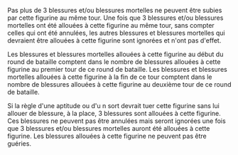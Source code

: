 Pas plus de 3 blessures et/ou blessures mortelles ne peuvent être subies par cette figurine au 
même tour. Une fois que 3 blessures et/ou blessures mortelles ont été allouées à cette figurine 
au même tour, sans compter celles qui ont été annulées, les autres blessures et blessures 
mortelles qui devraient être allouées à cette figurine sont ignorées et n'ont pas d'effet.

Les blessures et blessures mortelles allouées à cette figurine au début du round de bataille 
comptent dans le nombre de blessures allouées à cette figurine au premier tour de ce round de 
bataille. Les blessures et blessures mortelles allouées à cette figurine à la fin de ce tour 
comptent dans le nombre de blessures allouées à cette figurine au deuxième tour de ce round de bataille.

Si la règle d'une aptitude ou d'u n sort devrait tuer cette figurine sans lui allouer de blessure, 
à la place, 3 blessures sont allouées à cette figurine. Ces blessures ne peuvent pas être annulées 
mais seront ignorées une fois que 3 blessures et/ou blessures  mortelles auront été allouées à 
cette figurine. Les blessures allouées à cette figurine ne peuvent pas être guéries.